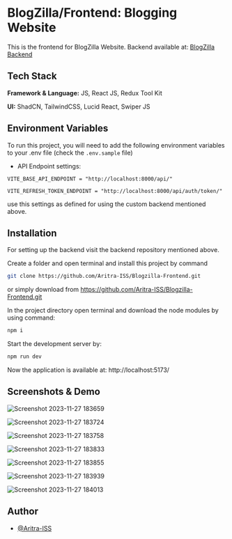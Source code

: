 # BlogZilla/Frontend: Blogging Website

This is the frontend for BlogZilla Website.
Backend available at: [BlogZilla Backend](https://github.com/Aritra-ISS/Blogzilla-Frontend.git)


## Tech Stack

**Framework & Language:** JS, React JS, Redux Tool Kit 

**UI:** ShadCN, TailwindCSS, Lucid React, Swiper JS



## Environment Variables

To run this project, you will need to add the following environment variables to your .env file (check the `.env.sample` file)

- API Endpoint settings:

`VITE_BASE_API_ENDPOINT = "http://localhost:8000/api/"`

`VITE_REFRESH_TOKEN_ENDPOINT = "http://localhost:8000/api/auth/token/"`

use this settings as defined for using the custom backend mentioned above.

## Installation

For setting up the backend visit the backend repository mentioned above.

Create a folder and open terminal and install this project by command
```bash
git clone https://github.com/Aritra-ISS/Blogzilla-Frontend.git

```

or simply download from https://github.com/Aritra-ISS/Blogzilla-Frontend.git

In the project directory open terminal and download the node modules by using command:
```bash
npm i

```

Start the development server by:
```bash
npm run dev

```

Now the application is available at: http://localhost:5173/


## Screenshots & Demo


![Screenshot 2023-11-27 183659](https://github.com/Mr-Atanu-Roy/BlogZilla-Frontend/assets/100309120/27cdec99-2411-4e43-b6d2-f1844f43face)

![Screenshot 2023-11-27 183724](https://github.com/Mr-Atanu-Roy/BlogZilla-Frontend/assets/100309120/99494add-2e3f-4c57-b5a2-5376e57b99a0)

![Screenshot 2023-11-27 183758](https://github.com/Mr-Atanu-Roy/BlogZilla-Frontend/assets/100309120/6ee14ac6-213e-477b-9814-a73aac00926a)

![Screenshot 2023-11-27 183833](https://github.com/Mr-Atanu-Roy/BlogZilla-Frontend/assets/100309120/d4c6f5b4-d39f-4b05-833a-54a0e92c9b77)

![Screenshot 2023-11-27 183855](https://github.com/Mr-Atanu-Roy/BlogZilla-Frontend/assets/100309120/8f69a66c-7a3a-4ca9-a885-234158f4643c)

![Screenshot 2023-11-27 183939](https://github.com/Mr-Atanu-Roy/BlogZilla-Frontend/assets/100309120/8ab8d2a0-58e8-4c46-9df4-011bb3d32107)

![Screenshot 2023-11-27 184013](https://github.com/Mr-Atanu-Roy/BlogZilla-Frontend/assets/100309120/437acbf1-6ddc-42aa-bf89-059eb31195c7)


## Author
- [@Aritra-ISS](https://github.com/Aritra-ISS)

